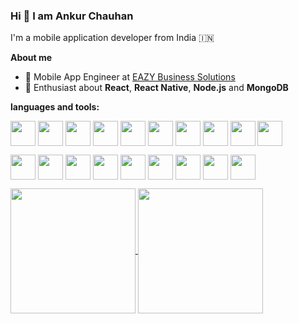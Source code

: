 ### Hi 👋 I am Ankur Chauhan
 I'm a mobile application developer from India 🇮🇳

<b>About me</b>

<ul>
  <li>💼 Mobile App Engineer at <a href="https://www.eazyerp.com">EAZY Business Solutions</a></li>
  <li>💬 Enthusiast about <b>React</b>, <b>React Native</b>, <b>Node.js</b> and <b>MongoDB</b></li>
</ul>


<b>languages and tools:</b>

<a><img height=40 align="center" src="https://user-images.githubusercontent.com/25181517/183890598-19a0ac2d-e88a-4005-a8df-1ee36782fde1.png" /></a>
<a><img height=40 align="center" src="https://user-images.githubusercontent.com/25181517/117447155-6a868a00-af3d-11eb-9cfe-245df15c9f3f.png" /></a>
<a><img height=40 align="center" src="https://user-images.githubusercontent.com/25181517/183897015-94a058a6-b86e-4e42-a37f-bf92061753e5.png" /></a>
<a><img height=40 align="center" src="https://user-images.githubusercontent.com/25181517/192108895-20dc3343-43e3-4a54-a90e-13a4abbc57b9.png" /></a>
<a><img height=40 align="center" src="https://user-images.githubusercontent.com/25181517/186711578-bf30cb30-40b7-4b45-95a5-bdf837c372e7.png" /></a>
<a><img height=40 align="center" src="https://user-images.githubusercontent.com/25181517/192108891-d86b6220-e232-423a-bf5f-90903e6887c3.png" /></a>
<a><img height=40 align="center" src="https://user-images.githubusercontent.com/25181517/192107858-fe19f043-c502-4009-8c47-476fc89718ad.png" /></a>
<a><img height=40 align="center" src="https://user-images.githubusercontent.com/25181517/192107856-aa92c8b1-b615-47c3-9141-ed0d29a90239.png" /></a>
<a><img height=40 align="center" src="https://github.com/marwin1991/profile-technology-icons/assets/136815194/82df4543-236b-4e45-9604-5434e3faab17" /></a>
<a><img height=40 align="center" src="https://user-images.githubusercontent.com/25181517/192108374-8da61ba1-99ec-41d7-80b8-fb2f7c0a4948.png" /></a>

<a><img height=40 align="center" src="https://user-images.githubusercontent.com/25181517/192108372-f71d70ac-7ae6-4c0d-8395-51d8870c2ef0.png" /></a>
<a><img height=40 align="center" src="https://user-images.githubusercontent.com/25181517/192108375-268c35e6-ab26-44b2-88bf-e3121a4e5083.png" /></a>
<a><img height=40 align="center" src="https://user-images.githubusercontent.com/25181517/187896150-cc1dcb12-d490-445c-8e4d-1275cd2388d6.png" /></a>
<a><img height=40 align="center" src="https://user-images.githubusercontent.com/25181517/189716855-2c69ca7a-5149-4647-936d-780610911353.png" /></a>
<a><img height=40 align="center" src="https://user-images.githubusercontent.com/25181517/117269608-b7dcfb80-ae58-11eb-8e66-6cc8753553f0.png" /></a>
<a><img height=40 align="center" src="https://user-images.githubusercontent.com/25181517/121406611-a8246b80-c95e-11eb-9b11-b771486377f6.png" /></a>
<a><img height=40 align="center" src="https://user-images.githubusercontent.com/25181517/192109061-e138ca71-337c-4019-8d42-4792fdaa7128.png" /></a>
<a><img height=40 align="center" src="https://user-images.githubusercontent.com/25181517/189715289-df3ee512-6eca-463f-a0f4-c10d94a06b2f.png" /></a>
<a><img height=40 align="center" src="https://user-images.githubusercontent.com/25181517/121401671-49102800-c959-11eb-9f6f-74d49a5e1774.png" /></a>



<a href="https://github.com/ankurch95/github-readme-stats">
  <img height=200 align="center" src="https://github-readme-stats.vercel.app/api?username=ankurch95" />
</a>
<a href="https://github.com/ankurch95/convoychat">
  <img height=200 align="center" src="https://github-readme-stats.vercel.app/api/top-langs?username=ankurch95&layout=compact&langs_count=8&card_width=320" />
</a>







